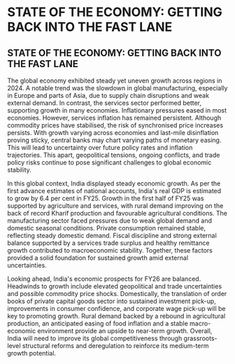 # STATE OF THE ECONOMY: GETTING BACK INTO THE FAST LANE

## STATE OF THE ECONOMY: GETTING BACK INTO THE FAST LANE

<!-- image -->

The global economy exhibited steady yet uneven growth across regions in 2024. A notable trend was the slowdown in global manufacturing, especially in Europe and parts of Asia, due to supply chain disruptions and weak external demand. In contrast, the services sector performed better, supporting growth in many economies. Inflationary pressures eased in most economies. However, services inflation has remained persistent. Although commodity prices have stabilised, the risk of synchronised price increases persists. With growth varying across economies and last-mile disinflation proving sticky, central banks may chart varying  paths  of  monetary  easing.  This  will  lead  to  uncertainty  over  future policy rates and inflation trajectories. This apart, geopolitical tensions, ongoing conflicts, and trade policy risks continue to pose significant challenges to global economic stability.

In  this  global  context,  India  displayed  steady  economic  growth.  As  per  the first advance estimates of national accounts, India's real GDP is estimated to grow by 6.4 per cent in FY25. Growth in the first half of FY25 was supported by agriculture and services, with rural demand improving on the back of record Kharif production and favourable agricultural conditions. The manufacturing sector  faced  pressures  due  to  weak  global  demand  and  domestic  seasonal conditions.  Private  consumption  remained  stable,  reflecting  steady  domestic demand. Fiscal discipline and strong external balance supported by a services trade  surplus  and  healthy  remittance  growth  contributed  to  macroeconomic stability.  Together,  these  factors  provided  a  solid  foundation  for  sustained growth amid external uncertainties.

Looking ahead, India's economic prospects for FY26 are balanced. Headwinds to  growth  include  elevated  geopolitical  and  trade  uncertainties  and  possible commodity  price  shocks.  Domestically,  the  translation  of  order  books  of private capital goods sector into sustained investment pick-up, improvements in consumer confidence, and corporate wage pick-up will be key to promoting growth.  Rural  demand  backed  by  a  rebound  in  agricultural  production,  an anticipated easing of food inflation and a stable macro-economic environment provide  an  upside  to  near-term  growth.  Overall,  India  will  need  to  improve its  global  competitiveness  through  grassroots-level  structural  reforms  and deregulation to reinforce its medium-term growth potential.